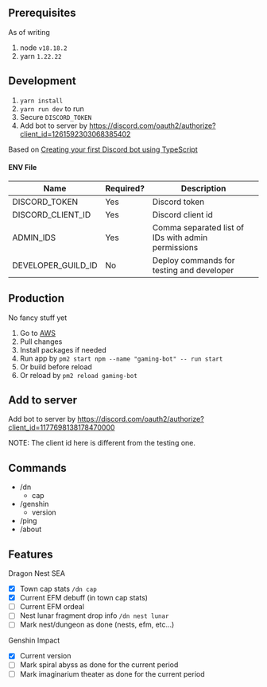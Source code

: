 ## Prerequisites

As of writing

1. node `v18.18.2`
2. yarn `1.22.22`

## Development

1. `yarn install`
2. `yarn run dev` to run
3. Secure `DISCORD_TOKEN`
4. Add bot to server by https://discord.com/oauth2/authorize?client_id=1261592303068385402

Based on [Creating your first Discord bot using TypeScript](https://dev.to/fellipeutaka/creating-your-first-discord-bot-using-typescript-1eh6)

#### ENV File

| Name               | Required? | Description                                        |
| ------------------ | --------- | -------------------------------------------------- |
| DISCORD_TOKEN      | Yes       | Discord token                                      |
| DISCORD_CLIENT_ID  | Yes       | Discord client id                                  |
| ADMIN_IDS          | Yes       | Comma separated list of IDs with admin permissions |
| DEVELOPER_GUILD_ID | No        | Deploy commands for testing and developer          |

## Production

No fancy stuff yet

1. Go to [AWS](us-east-2.console.aws.amazon.com)
2. Pull changes
3. Install packages if needed
4. Run app by `pm2 start npm --name "gaming-bot" -- run start`
5. Or build before reload
6. Or reload by `pm2 reload gaming-bot`

## Add to server

Add bot to server by https://discord.com/oauth2/authorize?client_id=1177698138178470000

NOTE: The client id here is different from the testing one.

## Commands

- /dn
  - cap
- /genshin
  - version
- /ping
- /about

## Features

Dragon Nest SEA

- [x] Town cap stats `/dn cap`
- [x] Current EFM debuff (in town cap stats)
- [ ] Current EFM ordeal
- [ ] Nest lunar fragment drop info `/dn nest lunar`
- [ ] Mark nest/dungeon as done (nests, efm, etc...)

Genshin Impact

- [x] Current version
- [ ] Mark spiral abyss as done for the current period
- [ ] Mark imaginarium theater as done for the current period
